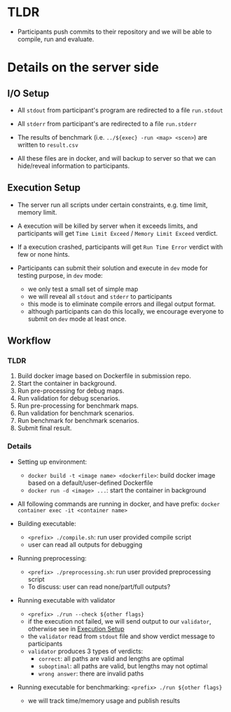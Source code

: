 
# TLDR

* Participants push commits to their repository and we will be able to compile, run and evaluate.

# Details on the server side

## I/O Setup

* All `stdout` from participant's program are redirected to a file `run.stdout`

* All `stderr` from participant's are redirected to a file `run.stderr`

* The results of benchmark (i.e. `../${exec} -run <map> <scen>`) are written to `result.csv`

* All these files are in docker, and will backup to server so that we can hide/reveal information to participants.

## Execution Setup

* The server run all scripts under certain constraints, e.g. time limit, memory limit.

* A execution will be killed by server when it exceeds limits, and participants will get `Time Limit Exceed` / `Memory Limit Exceed` verdict.

* If a execution crashed, participants will get `Run Time Error` verdict with few or none hints.

* Participants can submit their solution and execute in `dev` mode for testing purpose, in `dev` mode:
  * we only test a small set of simple map
  * we will reveal all `stdout` and `stderr` to participants
  * this mode is to eliminate compile errors and illegal output format.
  * although participants can do this locally, we encourage everyone to submit on `dev` mode at least once.


## Workflow

### TLDR
1. Build docker image based on Dockerfile in submission repo.
2. Start the container in background.
3. Run pre-processing for debug maps.
4. Run validation for debug scenarios.
5. Run pre-processing for benchmark maps.
6. Run validation for benchmark scenarios.
7. Run benchmark for benchmark scenarios.
8. Submit final result.


### Details

* Setting up environment: 
  * `docker build -t <image name> <dockerfile>`: build docker image based on a default/user-defined Dockerfile
  * `docker run -d <image> ...`: start the container in background

* All following commands are running in docker, and have prefix: `docker container exec -it <container name>`

* Building executable:
  * `<prefix> ./compile.sh`: run user provided compile script
  * user can read all outputs for debugging

* Running preprocessing:
  * `<prefix> ./preprocessing.sh`: run user provided preprocessing script
  * To discuss: user can read none/part/full outputs?

* Running executable with validator
  * `<prefix> ./run --check ${other flags}`
  * if the execution not failed, we will send output to our `validator`, otherwise see in [Execution Setup](##execution-setup)
  * the `validator` read from `stdout` file and show verdict message to participants
  * `validator` produces 3 types of verdicts: 
    * `correct`: all paths are valid and lengths are optimal
    * `suboptimal`: all paths are valid, but lengths may not optimal
    * `wrong answer`: there are invalid paths

* Running executable for benchmarking: `<prefix> ./run ${other flags}`
  * we will track time/memory usage and publish results

